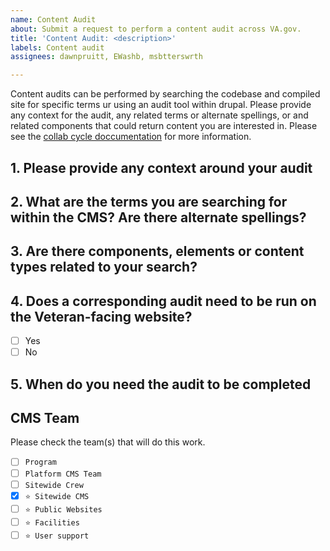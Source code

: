 ```yaml
---
name: Content Audit
about: Submit a request to perform a content audit across VA.gov.
title: 'Content Audit: <description>'
labels: Content audit
assignees: dawnpruitt, EWashb, msbtterswrth

---
```

Content audits can be performed by searching the codebase and compiled site for specific terms ur using an audit tool within drupal. 
Please provide any context for the audit, any related terms or alternate spellings, or and related components that could return content you are interested in. Please see the [collab cycle doccumentation](https://va-gov.atlassian.net/l/cp/U0DfKLfs) for more information.

## 1. Please provide any context around your audit
  
## 2. What are the terms you are searching for within the CMS? Are there alternate spellings?

## 3. Are there components, elements or content types related to your search?

## 4. Does a corresponding audit need to be run on the Veteran-facing website?  
  - [ ] Yes 
  - [ ] No

## 5. When do you need the audit to be completed


## CMS Team
Please check the team(s) that will do this work.

- [ ] `Program`
- [ ] `Platform CMS Team`
- [ ] `Sitewide Crew`
- [x] `⭐️ Sitewide CMS`
- [ ] `⭐️ Public Websites`
- [ ] `⭐️ Facilities`
- [ ] `⭐️ User support`
